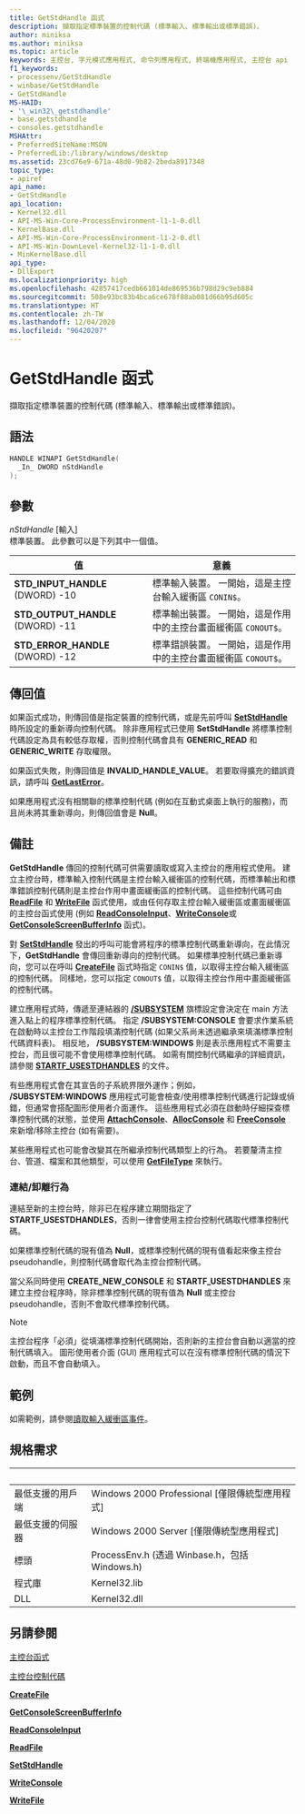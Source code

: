 ```yaml
---
title: GetStdHandle 函式
description: 擷取指定標準裝置的控制代碼 (標準輸入、標準輸出或標準錯誤)。
author: miniksa
ms.author: miniksa
ms.topic: article
keywords: 主控台, 字元模式應用程式, 命令列應用程式, 終端機應用程式, 主控台 api
f1_keywords:
- processenv/GetStdHandle
- winbase/GetStdHandle
- GetStdHandle
MS-HAID:
- '\_win32\_getstdhandle'
- base.getstdhandle
- consoles.getstdhandle
MSHAttr:
- PreferredSiteName:MSDN
- PreferredLib:/library/windows/desktop
ms.assetid: 23cd76e9-671a-48d0-9b82-2beda8917348
topic_type:
- apiref
api_name:
- GetStdHandle
api_location:
- Kernel32.dll
- API-MS-Win-Core-ProcessEnvironment-l1-1-0.dll
- KernelBase.dll
- API-MS-Win-Core-ProcessEnvironment-l1-2-0.dll
- API-MS-Win-DownLevel-Kernel32-l1-1-0.dll
- MinKernelBase.dll
api_type:
- DllExport
ms.localizationpriority: high
ms.openlocfilehash: 42857417cedb661014de869536b798d29c9eb884
ms.sourcegitcommit: 508e93bc83b4bca6ce678f88ab081d66b95d605c
ms.translationtype: HT
ms.contentlocale: zh-TW
ms.lasthandoff: 12/04/2020
ms.locfileid: "96420207"
---
```

# <a name="getstdhandle-function"></a>GetStdHandle 函式

擷取指定標準裝置的控制代碼 (標準輸入、標準輸出或標準錯誤)。

## <a name="syntax"></a>語法

```C
HANDLE WINAPI GetStdHandle(
  _In_ DWORD nStdHandle
);
```

## <a name="parameters"></a>參數

*nStdHandle* \[輸入\]  
標準裝置。 此參數可以是下列其中一個值。

| 值 | 意義 |
|-|-|
| **STD_INPUT_HANDLE** (DWORD) -10 | 標準輸入裝置。 一開始，這是主控台輸入緩衝區 `CONIN$`。 |
| **STD_OUTPUT_HANDLE** (DWORD) -11 | 標準輸出裝置。 一開始，這是作用中的主控台畫面緩衝區 `CONOUT$`。 |
| **STD_ERROR_HANDLE** (DWORD) -12 | 標準錯誤裝置。 一開始，這是作用中的主控台畫面緩衝區 `CONOUT$`。 |

## <a name="return-value"></a>傳回值

如果函式成功，則傳回值是指定裝置的控制代碼，或是先前呼叫 [**SetStdHandle**](setstdhandle.md) 時所設定的重新導向控制代碼。 除非應用程式已使用 **SetStdHandle** 將標準控制代碼設定為具有較低存取權，否則控制代碼會具有 **GENERIC\_READ** 和 **GENERIC\_WRITE** 存取權限。

如果函式失敗，則傳回值是 **INVALID\_HANDLE\_VALUE**。 若要取得擴充的錯誤資訊，請呼叫 [**GetLastError**](https://msdn.microsoft.com/library/windows/desktop/ms679360)。

如果應用程式沒有相關聯的標準控制代碼 (例如在互動式桌面上執行的服務)，而且尚未將其重新導向，則傳回值會是 **Null**。

## <a name="remarks"></a>備註

**GetStdHandle** 傳回的控制代碼可供需要讀取或寫入主控台的應用程式使用。 建立主控台時，標準輸入控制代碼是主控台輸入緩衝區的控制代碼，而標準輸出和標準錯誤控制代碼則是主控台作用中畫面緩衝區的控制代碼。 這些控制代碼可由 [**ReadFile**](https://msdn.microsoft.com/library/windows/desktop/aa365467) 和 [**WriteFile**](https://msdn.microsoft.com/library/windows/desktop/aa365747) 函式使用，或由任何存取主控台輸入緩衝區或畫面緩衝區的主控台函式使用 (例如 [**ReadConsoleInput**](readconsoleinput.md)、[**WriteConsole**](writeconsole.md)或 [**GetConsoleScreenBufferInfo**](getconsolescreenbufferinfo.md) 函式)。

對 [**SetStdHandle**](setstdhandle.md) 發出的呼叫可能會將程序的標準控制代碼重新導向，在此情況下，**GetStdHandle** 會傳回重新導向的控制代碼。 如果標準控制代碼已重新導向，您可以在呼叫 [**CreateFile**](https://msdn.microsoft.com/library/windows/desktop/aa363858) 函式時指定 `CONIN$` 值，以取得主控台輸入緩衝區的控制代碼。 同樣地，您可以指定 `CONOUT$` 值，以取得主控台作用中畫面緩衝區的控制代碼。

建立應用程式時，傳遞至連結器的 [ **/SUBSYSTEM**](https://docs.microsoft.com/cpp/build/reference/subsystem-specify-subsystem) 旗標設定會決定在 main 方法進入點上的程序標準控制代碼。 指定 **/SUBSYSTEM:CONSOLE** 會要求作業系統在啟動時以主控台工作階段填滿控制代碼 (如果父系尚未透過繼承來填滿標準控制代碼資料表)。 相反地， **/SUBSYSTEM:WINDOWS** 則是表示應用程式不需要主控台，而且很可能不會使用標準控制代碼。 如需有關控制代碼繼承的詳細資訊，請參閱 [**STARTF\_USESTDHANDLES**](https://docs.microsoft.com/windows/win32/api/processthreadsapi/ns-processthreadsapi-startupinfoa) 的文件。

有些應用程式會在其宣告的子系統界限外運作；例如， **/SUBSYSTEM:WINDOWS** 應用程式可能會檢查/使用標準控制代碼進行記錄或偵錯，但通常會搭配圖形使用者介面運作。 這些應用程式必須在啟動時仔細探查標準控制代碼的狀態，並使用 [**AttachConsole**](attachconsole.md)、[**AllocConsole**](allocconsole.md) 和 [**FreeConsole**](freeconsole.md) 來新增/移除主控台 (如有需要)。

某些應用程式也可能會改變其在所繼承控制代碼類型上的行為。 若要釐清主控台、管道、檔案和其他類型，可以使用 [**GetFileType**](https://docs.microsoft.com/windows/win32/api/fileapi/nf-fileapi-getfiletype) 來執行。

### <a name="attachdetach-behavior"></a>連結/卸離行為

連結至新的主控台時，除非已在程序建立期間指定了 **STARTF\_USESTDHANDLES**，否則一律會使用主控台控制代碼取代標準控制代碼。

如果標準控制代碼的現有值為 **Null**，或標準控制代碼的現有值看起來像主控台 pseudohandle，則控制代碼會取代為主控台控制代碼。

當父系同時使用 **CREATE\_NEW\_CONSOLE** 和 **STARTF\_USESTDHANDLES** 來建立主控台程序時，除非標準控制代碼的現有值為 **Null** 或主控台 pseudohandle，否則不會取代標準控制代碼。

> [!NOTE]
>主控台程序「必須」從填滿標準控制代碼開始，否則新的主控台會自動以適當的控制代碼填入。 圖形使用者介面 (GUI) 應用程式可以在沒有標準控制代碼的情況下啟動，而且不會自動填入。

## <a name="examples"></a>範例

如需範例，請參閱[讀取輸入緩衝區事件](reading-input-buffer-events.md)。

## <a name="requirements"></a>規格需求

| &nbsp; | &nbsp; |
|-|-|
| 最低支援的用戶端 | Windows 2000 Professional \[僅限傳統型應用程式\] |
| 最低支援的伺服器 | Windows 2000 Server \[僅限傳統型應用程式\] |
| 標頭 | ProcessEnv.h (透過 Winbase.h，包括 Windows.h) |
| 程式庫 | Kernel32.lib |
| DLL | Kernel32.dll |

## <a name="see-also"></a>另請參閱

[主控台函式](console-functions.md)

[主控台控制代碼](console-handles.md)

[**CreateFile**](https://msdn.microsoft.com/library/windows/desktop/aa363858)

[**GetConsoleScreenBufferInfo**](getconsolescreenbufferinfo.md)

[**ReadConsoleInput**](readconsoleinput.md)

[**ReadFile**](https://msdn.microsoft.com/library/windows/desktop/aa365467)

[**SetStdHandle**](setstdhandle.md)

[**WriteConsole**](writeconsole.md)

[**WriteFile**](https://msdn.microsoft.com/library/windows/desktop/aa365747)
